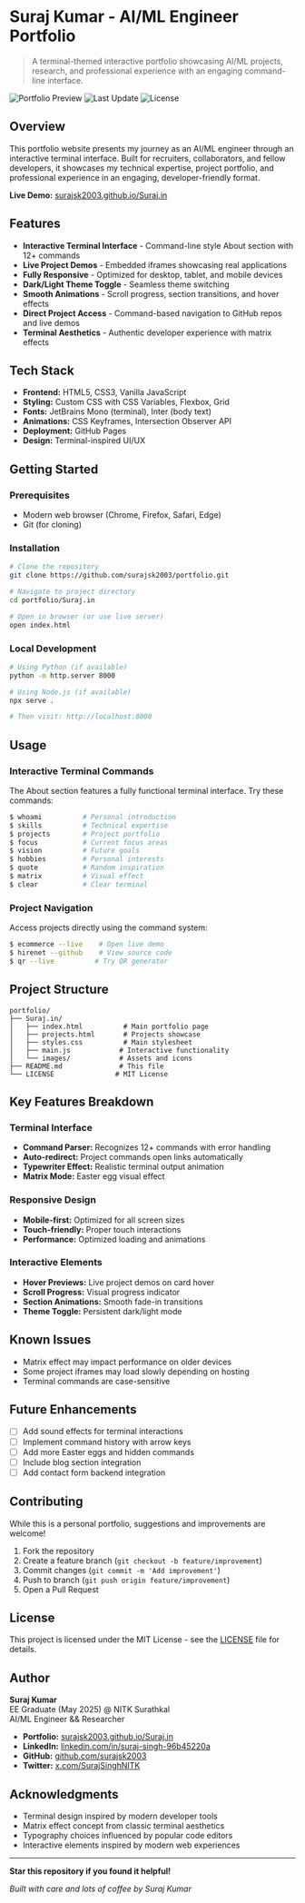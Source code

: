 # Suraj Kumar - AI/ML Engineer Portfolio

> A terminal-themed interactive portfolio showcasing AI/ML projects, research, and professional experience with an engaging command-line interface.

![Portfolio Preview](https://img.shields.io/badge/Status-Live-brightgreen)
![Last Update](https://img.shields.io/github/last-commit/surajsk2003/portfolio)
![License](https://img.shields.io/badge/license-MIT-blue)

## Overview

This portfolio website presents my journey as an AI/ML engineer through an interactive terminal interface. Built for recruiters, collaborators, and fellow developers, it showcases my technical expertise, project portfolio, and professional experience in an engaging, developer-friendly format.

**Live Demo:** [surajsk2003.github.io/Suraj.in](https://surajsk2003.github.io/Suraj.in/)

## Features

- **Interactive Terminal Interface** - Command-line style About section with 12+ commands
- **Live Project Demos** - Embedded iframes showcasing real applications
- **Fully Responsive** - Optimized for desktop, tablet, and mobile devices
- **Dark/Light Theme Toggle** - Seamless theme switching
- **Smooth Animations** - Scroll progress, section transitions, and hover effects
- **Direct Project Access** - Command-based navigation to GitHub repos and live demos
- **Terminal Aesthetics** - Authentic developer experience with matrix effects

## Tech Stack

- **Frontend:** HTML5, CSS3, Vanilla JavaScript
- **Styling:** Custom CSS with CSS Variables, Flexbox, Grid
- **Fonts:** JetBrains Mono (terminal), Inter (body text)
- **Animations:** CSS Keyframes, Intersection Observer API
- **Deployment:** GitHub Pages
- **Design:** Terminal-inspired UI/UX

## Getting Started

### Prerequisites
- Modern web browser (Chrome, Firefox, Safari, Edge)
- Git (for cloning)

### Installation
```bash
# Clone the repository
git clone https://github.com/surajsk2003/portfolio.git

# Navigate to project directory
cd portfolio/Suraj.in

# Open in browser (or use live server)
open index.html
```

### Local Development
```bash
# Using Python (if available)
python -m http.server 8000

# Using Node.js (if available)
npx serve .

# Then visit: http://localhost:8000
```

## Usage

### Interactive Terminal Commands
The About section features a fully functional terminal interface. Try these commands:

```bash
$ whoami          # Personal introduction
$ skills          # Technical expertise
$ projects        # Project portfolio
$ focus           # Current focus areas
$ vision          # Future goals
$ hobbies         # Personal interests
$ quote           # Random inspiration
$ matrix          # Visual effect
$ clear           # Clear terminal
```

### Project Navigation
Access projects directly using the command system:
```bash
$ ecommerce --live    # Open live demo
$ hirenet --github    # View source code
$ qr --live          # Try QR generator
```

## Project Structure

```
portfolio/
├── Suraj.in/
│   ├── index.html          # Main portfolio page
│   ├── projects.html       # Projects showcase
│   ├── styles.css          # Main stylesheet
│   ├── main.js            # Interactive functionality
│   └── images/            # Assets and icons
├── README.md              # This file
└── LICENSE               # MIT License
```

## Key Features Breakdown

### Terminal Interface
- **Command Parser:** Recognizes 12+ commands with error handling
- **Auto-redirect:** Project commands open links automatically
- **Typewriter Effect:** Realistic terminal output animation
- **Matrix Mode:** Easter egg visual effect

### Responsive Design
- **Mobile-first:** Optimized for all screen sizes
- **Touch-friendly:** Proper touch interactions
- **Performance:** Optimized loading and animations

### Interactive Elements
- **Hover Previews:** Live project demos on card hover
- **Scroll Progress:** Visual progress indicator
- **Section Animations:** Smooth fade-in transitions
- **Theme Toggle:** Persistent dark/light mode

## Known Issues

- Matrix effect may impact performance on older devices
- Some project iframes may load slowly depending on hosting
- Terminal commands are case-sensitive

## Future Enhancements

- [ ] Add sound effects for terminal interactions
- [ ] Implement command history with arrow keys
- [ ] Add more Easter eggs and hidden commands
- [ ] Include blog section integration
- [ ] Add contact form backend integration

## Contributing

While this is a personal portfolio, suggestions and improvements are welcome!

1. Fork the repository
2. Create a feature branch (`git checkout -b feature/improvement`)
3. Commit changes (`git commit -m 'Add improvement'`)
4. Push to branch (`git push origin feature/improvement`)
5. Open a Pull Request

## License

This project is licensed under the MIT License - see the [LICENSE](LICENSE) file for details.

## Author

**Suraj Kumar**  
EE Graduate (May 2025) @ NITK Surathkal  
AI/ML Engineer && Researcher

- **Portfolio:** [surajsk2003.github.io/Suraj.in](https://surajsk2003.github.io/Suraj.in/)
- **LinkedIn:** [linkedin.com/in/suraj-singh-96b45220a](https://www.linkedin.com/in/suraj-singh-96b45220a/)
- **GitHub:** [github.com/surajsk2003](https://github.com/surajsk2003)
- **Twitter:** [x.com/SurajSinghNITK](https://x.com/SurajSinghNITK)

## Acknowledgments

- Terminal design inspired by modern developer tools
- Matrix effect concept from classic terminal aesthetics
- Typography choices influenced by popular code editors
- Interactive elements inspired by modern web experiences

---

**Star this repository if you found it helpful!**

*Built with care and lots of coffee by Suraj Kumar*